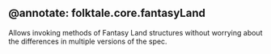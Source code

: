 @annotate: folktale.core.fantasyLand
---
Allows invoking methods of Fantasy Land structures without
worrying about the differences in multiple versions of the spec.
